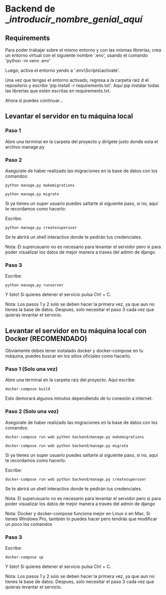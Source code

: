 # Backend de __introducir_nombre_genial_aquí_

## Requirements

Para poder trabajar sobre el mismo entorno y con las mismas librerías, crea un entorno virtual con el siguiente nombre '.env', usando el comando 'python -m venv .env'

Luego, activa el entorno yendo a '.env\Scripts\activate'.

Una vez que tengas el entorno activado, regresa a la carpeta raiz d
el repositorio y escribe 'pip install -r requirements.txt'. Aquí pip instalar todas las librerías que estén escritas en requirements.txt.

Ahora si puedes continuar...

## Levantar el servidor en tu máquina local

### Paso 1
Abre una terminal en la carpeta del proyecto y dirígete justo donde esta el archivo manage.py

### Paso 2
Asegúrate de haber realizado las migraciones en la base de datos con los comandos:

~~~
python manage.py makemigrations
~~~
~~~
python manage.py migrate
~~~
Si ya tienes un super usuario puedes saltarte al siguiente paso, si no, aquí te recordamos como hacerlo:

Escribe:
~~~
python manage.py createsuperuser
~~~
Se te abrirá un shell interactivo donde te pedirán tus credenciales.

Nota: El superusuario no es necesario para levantar el servidor pero si para poder visualizar los datos de mejor manera a traves del admin de django

### Paso 3
Escribe:
~~~
python manage.py runserver
~~~
Y listo! Si quieres detener el servicio pulsa Ctrl + C.

Nota: Los pasos 1 y 2 solo se deben hacer la primera vez, ya que aun no tienes la base de datos. Despues, solo necesitar el paso 3 cada vez que quieras levantar el servicio.


## Levantar el servidor en tu máquina local con Docker (RECOMENDADO)

Obviamente debes tener instalado docker y docker-compose en tu máquina, puedes buscar en los sitios oficiales como hacerlo.

### Paso 1 (Solo una vez)
Abre una terminal en la carpeta raiz del proyecto.
Aquí escribe:
~~~
docker-compose build
~~~
Esto demorará algunos minutos dependiendo de tu conexión a internet.

### Paso 2 (Solo una vez)
Asegúrate de haber realizado las migraciones en la base de datos con los comandos:

~~~
docker-compose run web python backend/manage.py makemigrations
~~~
~~~
docker-compose run web python backend/manage.py migrate
~~~
Si ya tienes un super usuario puedes saltarte al siguiente paso, si no, aquí te recordamos como hacerlo:

Escribe:
~~~
docker-compose run web python backend/manage.py createsuperuser
~~~
Se te abrirá un shell interactivo donde te pedirán tus credenciales.

Nota: El superusuario no es necesario para levantar el servidor pero si para poder visualizar los datos de mejor manera a traves del admin de django

Nota: Docker y docker-compose funciona mejor en Linux o en Mac. Si tienes Windows Pro, también lo puedes hacer pero tendrás que modificar un poco los comandos

### Paso 3 
Escribe:
~~~
docker-compose up
~~~
Y listo! Si quieres detener el servicio pulsa Ctrl + C.

Nota: Los pasos 1 y 2 solo se deben hacer la primera vez, ya que aun no tienes la base de datos. Despues, solo necesitar el paso 3 cada vez que quieras levantar el servicio.
